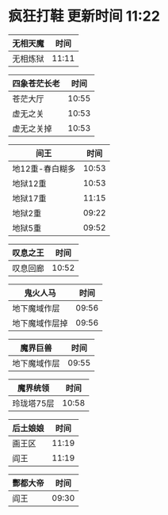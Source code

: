 # 疯狂打鞋 更新时间 11:22

| 无相天魔   | 时间    |
|--------|-------|
| 无相炼狱 | 11:11 |

| 四象苍茫长老   | 时间    |
|--------|-------|
| 苍茫大厅 | 10:55 |
| 虚无之关 | 10:53 |
| 虚无之关掉 | 10:53 |

| 间王   | 时间    |
|--------|-------|
| 地12重-春白糊多 | 10:53 |
| 地狱12重 | 10:53 |
| 地狱17重 | 11:15 |
| 地狱2重 | 09:22 |
| 地狱5重 | 09:52 |

| 叹息之王   | 时间    |
|--------|-------|
| 叹息回廊 | 10:52 |

| 鬼火人马   | 时间    |
|--------|-------|
| 地下魔域作层 | 09:56 |
| 地下魔域作层掉 | 09:56 |

| 魔界巨兽   | 时间    |
|--------|-------|
| 地下魔域作层 | 09:55 |

| 魔界统领   | 时间    |
|--------|-------|
| 玲珑塔75层 | 10:58 |

| 后土娘娘   | 时间    |
|--------|-------|
| 画王区 | 11:19 |
| 阎王 | 11:19 |

| 酆都大帝   | 时间    |
|--------|-------|
| 阎王 | 09:30 |